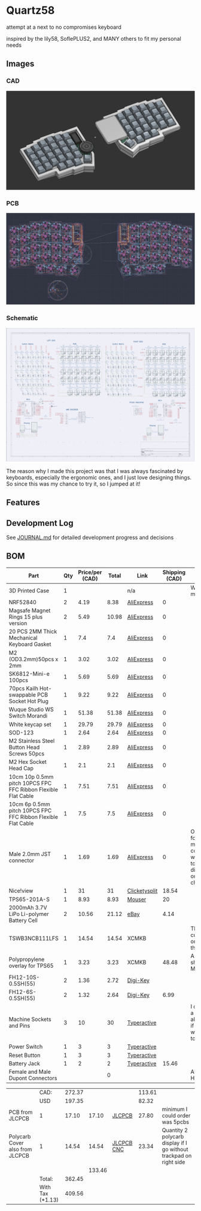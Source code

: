 # Quartz58

attempt at a next to no compromises keyboard

inspired by the lily58, SoflePLUS2, and MANY others to fit my personal needs

## Images

### CAD

![CAD](IMGS/cad20250801.png)

### PCB

![PCB](IMGS/pcb20250801.png)

### Schematic

![Schematic](IMGS/schematic20250801.png)

The reason why I made this project was that I was always fascinated by keyboards, especially the ergonomic ones, and I just love designing things. So since this was my chance to try it, so I jumped at it!

## Features

## Development Log

See [JOURNAL.md](JOURNAL.md) for detailed development progress and decisions

## BOM

| Part                                                          | Qty | Price/per (CAD) | Total | Link                                                                                                                                                                                                                                                                                                                                                                                | Shipping (CAD) | Notes                                                                               |
| ------------------------------------------------------------- | --- | --------------- | ----- | ----------------------------------------------------------------------------------------------------------------------------------------------------------------------------------------------------------------------------------------------------------------------------------------------------------------------------------------------------------------------------------- | -------------- | ----------------------------------------------------------------------------------- |
| 3D Printed Case                                               | 1   |                 |       | n/a                                                                                                                                                                                                                                                                                                                                                                                 |                | Will print myself                                                                   |
| NRF52840                                                      | 2   | 4.19            | 8.38  | [AliExpress](https://www.aliexpress.com/item/1005006271779544.html)                                                                                                                                                                                                                                                                                                                 | 0              |                                                                                     |
| Magsafe Magnet Rings 15 plus version                          | 2   | 5.49            | 10.98 | [AliExpress](https://www.aliexpress.com/item/1005006981590979.html)                                                                                                                                                                                                                                                                                                                 | 0              |                                                                                     |
| 20 PCS 2MM Thick Mechanical Keyboard Gasket                   | 1   | 7.4             | 7.4   | [AliExpress](https://www.aliexpress.com/item/1005004800667967.html)                                                                                                                                                                                                                                                                                                                 | 0              |                                                                                     |
| M2 (OD3.2mm)50pcs x 2mm                                       | 1   | 3.02            | 3.02  | [AliExpress](https://www.aliexpress.com/item/1005005220632314.html)                                                                                                                                                                                                                                                                                                                 | 0              |                                                                                     |
| SK6812-Mini-e 100pcs                                          | 1   | 5.69            | 5.69  | [AliExpress](https://www.aliexpress.com/item/1005007863635868.html)                                                                                                                                                                                                                                                                                                                 | 0              |                                                                                     |
| 70pcs Kailh Hot-swappable PCB Socket Hot Plug                 | 1   | 9.22            | 9.22  | [AliExpress](https://www.aliexpress.com/item/1005007232040760.html)                                                                                                                                                                                                                                                                                                                 | 0              |                                                                                     |
| Wuque Studio WS Switch Morandi                                | 1   | 51.38           | 51.38 | [AliExpress](https://www.aliexpress.com/item/1005006856018973.html?algo_exp_id=7a004831-5b55-4bc5-8157-6f7e24144c7f-8&pdp_ext_f=%7B%22order%22%3A%22174%22%2C%22eval%22%3A%221%22%7D&pdp_npi=4%40dis!CAD!51.38!51.38!!!261.34!261.34!%402101ef5e17540155164282071e8086!12000038527534068!sea!CA!2614882474!X&curPageLogUid=DSRWiZJnTAN4&utparam-url=scene%3Asearch%7Cquery_from%3A) | 0              |                                                                                     |
| White keycap set                                              | 1   | 29.79           | 29.79 | [AliExpress](https://www.aliexpress.com/item/1005004452360229.html)                                                                                                                                                                                                                                                                                                                 | 0              |                                                                                     |
| SOD-123                                                       | 1   | 2.64            | 2.64  | [AliExpress](https://www.aliexpress.com/item/1005006323468521.html)                                                                                                                                                                                                                                                                                                                 | 0              |                                                                                     |
| M2 Stainless Steel Button Head Screws 50pcs                   | 1   | 2.89            | 2.89  | [AliExpress](https://www.aliexpress.com/item/32810852732.html)                                                                                                                                                                                                                                                                                                                      | 0              |                                                                                     |
| M2 Hex Socket Head Cap                                        | 1   | 2.1             | 2.1   | [AliExpress](https://www.aliexpress.com/item/32810872544.html)                                                                                                                                                                                                                                                                                                                      | 0              |                                                                                     |
| 10cm 10p 0.5mm pitch 10PCS FPC FFC Ribbon Flexible Flat Cable | 1   | 7.51            | 7.51  | [AliExpress](https://www.aliexpress.com/item/1005006420267064.html)                                                                                                                                                                                                                                                                                                                 | 0              |                                                                                     |
| 10cm 6p 0.5mm pitch 10PCS FPC FFC Ribbon Flexible Flat Cable  | 1   | 7.5             | 7.5   | [AliExpress](https://www.aliexpress.com/item/1005006420267064.html)                                                                                                                                                                                                                                                                                                                 | 0              |                                                                                     |
| Male 2.0mm JST connector                                      | 1   | 1.69            | 1.69  | [AliExpress](https://www.aliexpress.com/item/1005002564191148.html)                                                                                                                                                                                                                                                                                                                 | 0              | Only using for the 2 male connectors, will switch to a different one if its cheaper |
| Nice!view                                                     | 1   | 31              | 31    | [Clicketysplit](https://clicketysplit.ca/products/nice-view)                                                                                                                                                                                                                                                                                                                        | 18.54          |                                                                                     |
| TPS65-201A-S                                                  | 1   | 8.93            | 8.93  | [Mouser](https://www.mouser.ca/ProductDetail/Azoteq/TPS65-201A-S?qs=pfd5qewlna5Lh8O0E8DcUQ%3D%3D)                                                                                                                                                                                                                                                                                   | 20             |                                                                                     |
| 2000mAh 3.7V LiPo Li-polymer Battery Cell                     | 2   | 10.56           | 21.12 | [eBay](https://www.ebay.ca/itm/123069203020)                                                                                                                                                                                                                                                                                                                                        | 4.14           |                                                                                     |
| TSWB3NCB111LFS                                                | 1   | 14.54           | 14.54 | XCMKB                                                                                                                                                                                                                                                                                                                                                                               |                | This is a custom order to them                                                      |
| Polypropylene overlay for TPS65                               | 1   | 3.23            | 3.23  | XCMKB                                                                                                                                                                                                                                                                                                                                                                               | 48.48          | As they ship from Malaysia                                                          |
| FH12-10S-0.5SH(55)                                            | 2   | 1.36            | 2.72  | [Digi-Key](https://www.digikey.com/en/products/detail/hirose-electric-co-ltd/FH12-10S-0-5SH-55/1110314)                                                                                                                                                                                                                                                                             |                |                                                                                     |
| FH12-6S-0.5SH(55)                                             | 2   | 1.32            | 2.64  | [Digi-Key](https://www.digikey.com/en/products/detail/hirose-electric-co-ltd/FH12-6S-0-5SH-55/1089415)                                                                                                                                                                                                                                                                              | 6.99           |                                                                                     |
| Machine Sockets and Pins                                      | 3   | 10              | 30    | [Typeractive](https://typeractive.xyz/products/machine-sockets-and-pins?variant=45741664469223)                                                                                                                                                                                                                                                                                     |                | I can't find a cheaper alternative, if there is I will switch to it                 |
| Power Switch                                                  | 1   | 3               | 3     | [Typeractive](https://typeractive.xyz/products/power-switch)                                                                                                                                                                                                                                                                                                                        |                |                                                                                     |
| Reset Button                                                  | 1   | 3               | 3     | [Typeractive](https://typeractive.xyz/products/reset-button)                                                                                                                                                                                                                                                                                                                        |                |                                                                                     |
| Battery Jack                                                  | 1   | 2               | 2     | [Typeractive](https://typeractive.xyz/products/battery-jack?variant=45597492707559)                                                                                                                                                                                                                                                                                                 | 15.46          |                                                                                     |
| Female and Male Dupont Connectors                             |     |                 | 0     |                                                                                                                                                                                                                                                                                                                                                                                     |                | Already Have                                                                        |

|                                 |                   |        |        |                                                                  |        |                                                                    |
| ------------------------------- | ----------------- | ------ | ------ | ---------------------------------------------------------------- | ------ | ------------------------------------------------------------------ |
|                                 | CAD:              | 272.37 |        |                                                                  | 113.61 |                                                                    |
|                                 | USD               | 197.35 |        |                                                                  | 82.32  |                                                                    |
| PCB from JLCPCB                 | 1                 | 17.10  | 17.10  | [JLCPCB](https://cart.jlcpcb.com/quote?rand=0.04393028142638511) | 27.80  | minimum I could order was 5pcbs                                    |
| Polycarb Cover also from JLCPCB | 1                 | 14.54  | 14.54  | [JLCPCB CNC](https://jlccnc.com/cnc-machining-quote)             | 23.34  | Quantity 2 polycarb display if I go without trackpad on right side |
|                                 |                   |        | 133.46 |                                                                  |        |                                                                    |
|                                 | Total:            | 362.45 |        |                                                                  |        |                                                                    |
|                                 | With Tax (\*1.13) | 409.56 |        |                                                                  |        |                                                                    |
